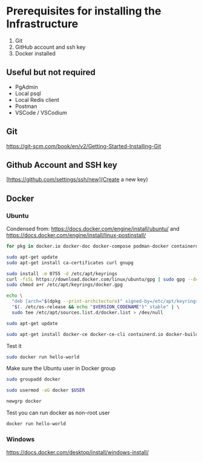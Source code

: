 # Prerequisites for installing the Infrastructure

1. Git
2. GitHub account and ssh key
3. Docker installed

## Useful but not required

* PgAdmin
* Local psql
* Local Redis client
* Postman
* VSCode / VSCodium

## Git

https://git-scm.com/book/en/v2/Getting-Started-Installing-Git

## Github Account and SSH key

[https://github.com/settings/ssh/new](Create a new key)

## Docker

### Ubuntu 

Condensed from: 
https://docs.docker.com/engine/install/ubuntu/
and
https://docs.docker.com/engine/install/linux-postinstall/


```sh
for pkg in docker.io docker-doc docker-compose podman-docker containerd runc; do sudo apt-get remove $pkg; done
```

```sh
sudo apt-get update
sudo apt-get install ca-certificates curl gnupg
```

```sh
sudo install -m 0755 -d /etc/apt/keyrings
curl -fsSL https://download.docker.com/linux/ubuntu/gpg | sudo gpg --dearmor -o /etc/apt/keyrings/docker.gpg
sudo chmod a+r /etc/apt/keyrings/docker.gpg
```

```sh
echo \
  "deb [arch="$(dpkg --print-architecture)" signed-by=/etc/apt/keyrings/docker.gpg] https://download.docker.com/linux/ubuntu \
  "$(. /etc/os-release && echo "$VERSION_CODENAME")" stable" | \
  sudo tee /etc/apt/sources.list.d/docker.list > /dev/null
```

```sh
sudo apt-get update
```

```sh
sudo apt-get install docker-ce docker-ce-cli containerd.io docker-buildx-plugin docker-compose-plugin
```

Test it

```sh
sudo docker run hello-world
```

Make sure the Ubuntu user in Docker group

```sh
sudo groupadd docker
```

```sh
sudo usermod -aG docker $USER
```

```sh
newgrp docker
```

Test you can run docker as non-root user

```sh
docker run hello-world
```


### Windows

https://docs.docker.com/desktop/install/windows-install/

